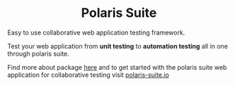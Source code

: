 <h1 align="center">Polaris Suite</h1>

Easy to use collaborative web application testing framework.

Test your web application from __unit testing__ to __automation testing__ all in one through polaris suite.

Find more about package [here](https://github.com/Major-Project-BE2018SE/polaris-suite) and to get started with the polaris suite web application for collaborative testing visit [polaris-suite.io](https://github.com/Major-Project-BE2018SE/polaris-suite-web)